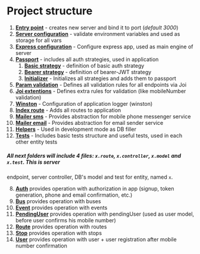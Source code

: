 # Project structure
1. [**Entry point**](../index.js) - creates new server and bind it to port (_default 3000_)
2. [**Server configuration**](../config/config.js) - validate environment variables and used as storage for all 
vars
3. [**Express configuration**](../config/express.js) - Configure express app, used as main engine of server
3.  [**Passport**](../config/passport) - includes all auth strategies, used in application
    1. [**Basic strategy**](../config/passport/basic.js) - definition of basic auth strategy
    2. [**Bearer strategy**](../config/passport/bearer.js) - definition of bearer-JWT strategy
    3. [**Initializer**](../config/passport/index.js) - Initializes all strategies and adds them to passport
4. [**Param validation**](../config/param-validation.js) - Defines all validation rules for all 
endpoints via Joi
5. [**Joi extentions**](../config/joi.extentions.js) - Defines extra rules for validation (like 
mobileNumber validation)
6. [**Winston**](../config/winston.js) - Configuration of application logger (winston)
7. [**Index route**](../server/index.route.js) - Adds all routes to application
8. [**Mailer sms**](../server/mailer/sms.js) - Provides abstraction for mobile phone messenger service
8. [**Mailer email**](../server/mailer/email.js) - Provides abstraction for email sender service
8. [**Helpers**](../server/helpers) - Used in development mode as DB filler
8. [**Tests**](../server/tests) - Includes basic tests structure and useful tests, used in each other entity tests 


##### All next folders will include 4 files: `x.route`, `x.controller`, `x.model` and `x.test`. This is server 
endpoint, 
server controller, DB's model and test for entity, named `x`.

8. [**Auth**](../server/auth) provides operation with authorization in app (signup, token generation, phone and 
email confirmation, etc.) 
9. [**Bus**](../server/bus) provides operation with buses
9. [**Event**](../server/event) provides operation with events
9. [**PendingUser**](../server/pendingUser) provides operation with pendingUser (used as user model, before user 
confirms his mobile number)
10. [**Route**](../server/route) provides operation with routes
10. [**Stop**](../server/stop) provides operation with stops
10. [**User**](../server/user) provides operation with user + user registration after mobile number confirmation

 